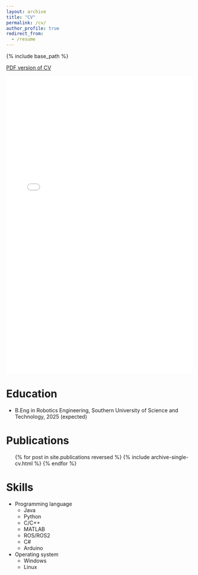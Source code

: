 ```yaml
---
layout: archive
title: "CV"
permalink: /cv/
author_profile: true
redirect_from:
  - /resume
---
```


{% include base_path %}

<a href="../files/CV-Guojing Huang.pdf" target="_blank">PDF version of CV</a>
<iframe src="../files/CV-Guojing Huang.pdf" width="100%" height="800px" style="border: none;"></iframe>




Education
======
* B.Eng in Robotics Engineering, Southern University of Science and Technology, 2025 (expected)
  
Publications
======
  <ul>{% for post in site.publications reversed %}
    {% include archive-single-cv.html %}
  {% endfor %}</ul>

Skills
======
* Programming language
  * Java
  * Python
  * C/C++
  * MATLAB
  * ROS/ROS2
  * C#
  * Arduino
* Operating system
  * Windows
  * Linux


  
<!-- Service and leadership
====== -->

